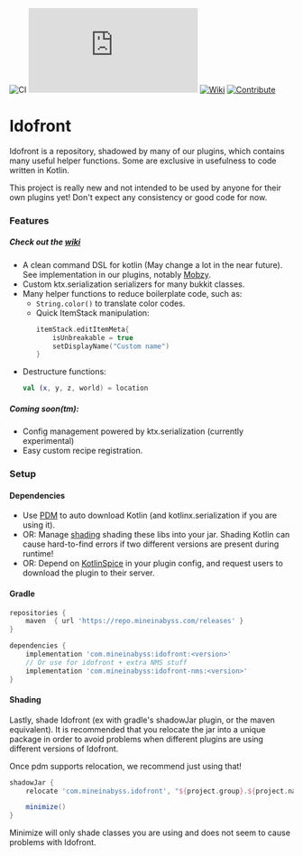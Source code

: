 ![CI](https://github.com/MineInAbyss/Idofront/workflows/Java%20CI/badge.svg) 
[![Package](https://badgen.net/maven/v/metadata-url/repo.mineinabyss.com/releases/com/mineinabyss/idofront/maven-metadata.xml)](https://repo.mineinabyss.com/releases/com/mineinabyss/idofront)
[![Wiki](https://badgen.net/badge/color/Project%20Wiki/purple?icon=wiki&label)](https://github.com/MineInAbyss/Idofront/wiki)
[![Contribute](https://shields.io/badge/Contribute-e57be5?logo=github%20sponsors&style=flat&logoColor=white)](https://github.com/MineInAbyss/MineInAbyss/wiki/Setup-and-Contribution-Guide)

# Idofront

Idofront is a repository, shadowed by many of our plugins, which contains many useful helper functions. Some are exclusive in usefulness to code written in Kotlin.

This project is really new and not intended to be used by anyone for their own plugins yet! Don't expect any consistency or good code for now.

### Features

##### Check out the [wiki](https://github.com/MineInAbyss/Idofront/wiki)

- A clean command DSL for kotlin (May change a lot in the near future). See implementation in our plugins, notably [Mobzy](https://github.com/MineInAbyss/Mobzy/blob/master/src/main/java/com/mineinabyss/mobzy/MobzyCommands.kt).
- Custom ktx.serialization serializers for many bukkit classes.
- Many helper functions to reduce boilerplate code, such as:
    - `String.color()` to translate color codes.
    - Quick ItemStack manipulation:
        ```kotlin
        itemStack.editItemMeta{
            isUnbreakable = true
            setDisplayName("Custom name")
        }
        ```
- Destructure functions:
    ```kotlin
    val (x, y, z, world) = location  
    ```

##### Coming soon(tm):

- Config management powered by ktx.serialization (currently experimental)
- Easy custom recipe registration.

### Setup

#### Dependencies
- Use [PDM](https://github.com/knightzmc/pdm/) to auto download Kotlin (and kotlinx.serialization if you are using it).
- OR: Manage [shading](https://imperceptiblethoughts.com/shadow/) shading these libs into your jar. Shading Kotlin can cause hard-to-find errors if two different versions are present during runtime!
- OR: Depend on [KotlinSpice](https://github.com/MineInAbyss/KotlinSpice) in your plugin config, and request users to download
  the plugin to their server.

#### Gradle

```groovy
repositories {
    maven  { url 'https://repo.mineinabyss.com/releases' }
}

dependencies {
    implementation 'com.mineinabyss:idofront:<version>'
    // Or use for idofront + extra NMS stuff
    implementation 'com.mineinabyss:idofront-nms:<version>'
}
```

#### Shading

Lastly, shade Idofront (ex with gradle's shadowJar plugin, or the maven equivalent). It is recommended that you relocate the jar into a unique package in order to avoid problems when different plugins are using different versions of Idofront.

Once pdm supports relocation, we recommend just using that!

```groovy
shadowJar {
    relocate 'com.mineinabyss.idofront', "${project.group}.${project.name}.idofront".toLowerCase()

    minimize()
}
```

Minimize will only shade classes you are using and does not seem to cause problems with Idofront.
